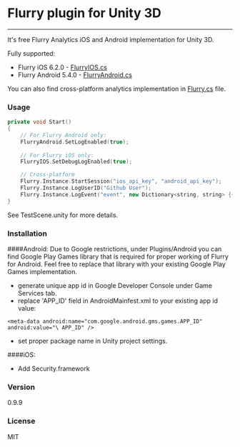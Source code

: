 # Flurry plugin for Unity 3D
---
It's free Flurry Analytics iOS and Android implementation for Unity 3D.

Fully supported:

 * Flurry iOS 6.2.0 - [FlurryIOS.cs](https://github.com/Majchrzak/Flurry-Unity-3D/blob/master/Assets/Analytics/FlurryIOS.cs)
 * Flurry Android 5.4.0 - [FlurryAndroid.cs](https://github.com/Majchrzak/Flurry-Unity-3D/blob/master/Assets/Analytics/FlurryAndroid.cs)

You can also find cross-platform analytics implementation in [Flurry.cs](https://github.com/Majchrzak/Flurry-Unity-3D/blob/master/Assets/Analytics/Flurry.cs) file.

### Usage
```cpp
private void Start()
{
    // For Flurry Android only:
    FlurryAndroid.SetLogEnabled(true);
    
    // For Flurry iOS only:
    FlurryIOS.SetDebugLogEnabled(true);

    // Cross-platform
    Flurry.Instance.StartSession("ios_api_key", "android_api_key");
    Flurry.Instance.LogUserID("Github User");
    Flurry.Instance.LogEvent("event", new Dictionary<string, string> {{ "platform", "Github" }});
}
```

See TestScene.unity for more details.

### Installation

####Android:
Due to Google restrictions, under Plugins/Android you can find Google Play Games library that is required for proper working of Flurry for Android. Feel free to replace that library with your existing Google Play Games implementation.

 * generate unique app id in Google Developer Console under Game Services tab.
 * replace 'APP_ID' field in AndroidMainfest.xml to your existing app id value:
 
 ```
<meta-data android:name="com.google.android.gms.games.APP_ID" android:value="\ APP_ID" />
 ```
 * set proper package name in Unity project settings.
 
####iOS:
 * Add Security.framework

### Version
0.9.9

### License
MIT
